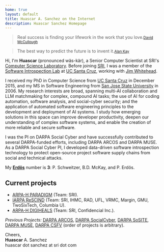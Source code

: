 ```yaml
---
home: true
layout: default
title: Huascar A. Sanchez on the Internet
description: Huascar Sanchez Homepage
---
```


<blockquote id="leadquote"><span class="quote">Real success is finding your lifework in the work that you love.</span><small class='author'><a href='http://en.wikipedia.org/wiki/David_McCullough'>David McCullough</a></small></blockquote>

<blockquote id="followquote"><span class="quote">The best way to predict the future is to invent it.</span><small class='author'><a href='http://en.wikiquote.org/wiki/Alan_Kay'>Alan Kay</a></small></blockquote>

Hi, I'm **Huascar** (pronounced wäs-kär), a Senior Computer Scientist at SRI's [Computer
Science Laboratory](http://www.csl.sri.com/). Before joining [SRI](https://www.sri.com),
I was a member of the [Software Introspection Lab](https://games.soe.ucsc.edu/sil) at [UC Santa
Cruz](http://www.ucsc.edu/), working with [Jim Whitehead](http://users.soe.ucsc.edu/~ejw/).

I received my PhD in Computer Science from [UC Santa Cruz](http://www.ucsc.edu/)
in December 2015, and my MS in Software Engineering from [San Jose State
University](http://www.sjsu.edu/) in 2006. My research interests are broad, spanning
multi-AI collaboration and LLM matchmaking for complex, compound AI tasks; the use of
AI for coding automation, software analysis, and social-cyber security; and the application
of automated software engineering principles to the development and deployment of AI systems.
I study how emerging solutions in this space can improve developer productivity, deepen
our understanding of complex software systems, and enable the creation of more reliable
and secure software.

I was the PI on DARPA Social Cyber and have successfully contributed to several
DARPA-funded efforts, including DARPA ARCOS and DARPA MUSE. As a DARPA Social Cyber PI,
I developed data-driven software introspection technology to protect open-source project
software supply chains from social and technical attacks.

<!-- My primary research area is applied
software engineering, with a particular focus on programmer productivity,
information retrieval, and human-computer interaction. -->

My [**<span>Erdös</span>**](http://wwwp.oakland.edu/enp/) number is **3**:
P. Schweitzer, B.D. McKay, and P. Erdös.

## Current projects

- [ARPA-H PARADIGM](https://arpa-h.gov/research-and-funding/programs/paradigm) (Team: SRI).
- [IARPA ReSCIND](https://www.iarpa.gov/research-programs/rescind) (Team: SRI, IHMC, RAD, UFL, VRMC, Margin, GMU, TwoSixTech, Columbia U).
- [ARPA-H DIGIHEALS](https://arpa-h.gov/research-and-funding/programs/digiheals) (Team: SRI, Confidencial Inc.).
<!-- - [DARPA ARCOS](https://www.darpa.mil/program/automated-rapid-certification-of-software) (Team: SRI, Honeywell, University of Washington) -->

_Previous Projects:_ [DARPA ARCOS](https://www.darpa.mil/program/automated-rapid-certification-of-software), [DARPA SocialCyber](https://www.darpa.mil/program/hybrid-ai-to-protect-integrity-of-open-source-code), [DARPA SoSITE](https://www.darpa.mil/program/system-of-systems-integration-technology-and-experimentation), [DARPA MUSE](https://www.darpa.mil/program/mining-and-understanding-software-enclaves), [DARPA CSFV](https://www.darpa.mil/program/crowd-sourced-formal-verification) (order of projects is arbitrary).

Cheers,  
**Huascar** A. Sanchez  
huascar dot sanchez at sri dot com

<!--[e-mail](mailto:huascar.sanchez@sri.com)-->
<!-- [e-mail](mailto:huascar.sanchez@sri.com)&nbsp;·&nbsp;[cv](https://www.dropbox.com/s/fcmwte9lf9hw55n/huascar-cv.pdf?dl=0) -->

<!-- [e-mail](mailto:hsanchez@cs.ucsc.edu)&nbsp;·&nbsp;[resume](./static/huascarsanchez.resume.pdf)&nbsp;·&nbsp;[cv](./static/huascarsanchez.cv.pdf)   -->

<!-- [e-mail](mailto:hsanchez@cs.ucsc.edu)&nbsp;·&nbsp;[cv](./static/huascarsanchez.cv.pdf)&nbsp;·&nbsp;[research statement](./static/huascarsanchez-research.pdf)&nbsp;·&nbsp;[teaching statement](./static/huascarsanchez-teaching.pdf)-->

<!-- ·&nbsp;[resume](./static/hidden) -->
